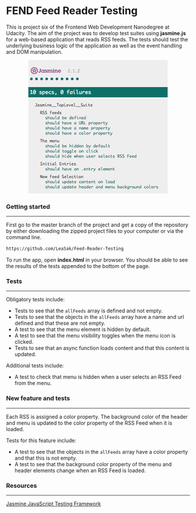 # FEND Feed Reader Testing
This is project six of the Frontend Web Development Nanodegree at Udacity. The aim of the project was to develop test suites using **jasmine.js** for a web-based application that reads RSS feeds. The tests should test the underlying business logic of the application as well as the event handling and DOM manipulation.

<p align="center">
  <img width="auto" height="auto" src="https://github.com/LeaSak/Feed-Reader-Testing/blob/master/screenshot-jasmine.png?raw=true" alt="Jasmine Results Screenshot">
</p>

### Getting started
------

First go to the master branch of the project and get a copy of the repository by either downloading the zipped project files to your computer or via the command line.

```sh
https://github.com/LeaSak/Feed-Reader-Testing
```
To run the app, open **index.html** in your browser. You should be able to see the results of the tests appended to the bottom of the page.

### Tests
------

Obligatory tests include:
* Tests to see that the `allFeeds` array is defined and not empty.
* Tests to see that the objects in the `allFeeds` array have a name and url defined and that these are not empty.
* A test to see that the menu element is hidden by default.
* A test to see that the menu visibility toggles when the menu icon is clicked.
* Tests to see that an async function loads content and that this content is updated.

Additional tests include:
* A test to check that menu is hidden when a user selects an RSS Feed from the menu.

### New feature and tests
------
Each RSS is assigned a color property. The background color of the header and menu is updated to the color property of the RSS Feed when it is loaded.

Tests for this feature include:
* A test to see that the objects in the `allFeeds` array have a color property and that this is not empty.
* A test to see that the background color property of the menu and header elements change when an RSS Feed is loaded.

### Resources
------

[Jasmine JavaScript Testing Framework](https://jasmine.github.io/)

